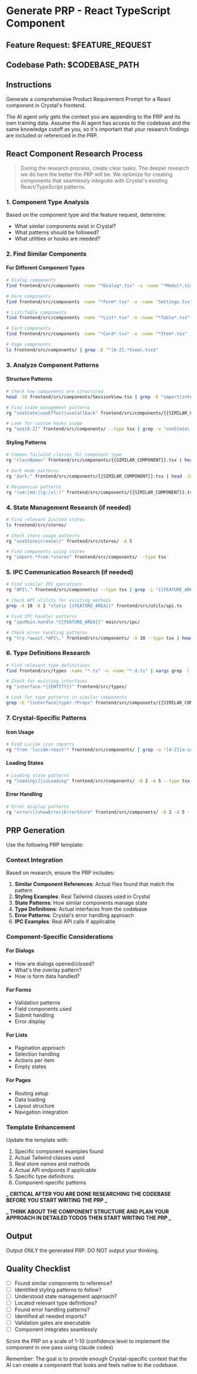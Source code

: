 # Generate PRP - React TypeScript Component

## Feature Request: $FEATURE_REQUEST

## Codebase Path: $CODEBASE_PATH

## Instructions

Generate a comprehensive Product Requirement Prompt for a React component in Crystal's frontend.

The AI agent only gets the context you are appending to the PRP and its own training data. Assume the AI agent has access to the codebase and the same knowledge cutoff as you, so it's important that your research findings are included or referenced in the PRP.

## React Component Research Process

> During the research process, create clear tasks. The deeper research we do here the better the PRP will be. We optimize for creating components that seamlessly integrate with Crystal's existing React/TypeScript patterns.

### 1. Component Type Analysis
Based on the component type and the feature request, determine:
- What similar components exist in Crystal?
- What patterns should be followed?
- What utilities or hooks are needed?

### 2. Find Similar Components

#### For Different Component Types
```bash
# Dialog components
find frontend/src/components -name "*Dialog*.tsx" -o -name "*Modal*.tsx"

# Form components  
find frontend/src/components -name "*Form*.tsx" -o -name "Settings.tsx"

# List/Table components
find frontend/src/components -name "*List*.tsx" -o -name "*Table*.tsx" -o -name "*View*.tsx"

# Card components
find frontend/src/components -name "*Card*.tsx" -o -name "*Item*.tsx"

# Page components
ls frontend/src/components/ | grep -E "^[A-Z].*View\.tsx$"
```

### 3. Analyze Component Patterns

#### Structure Patterns
```bash
# Check how components are structured
head -50 frontend/src/components/SessionView.tsx | grep -E "import|interface|export"

# Find state management patterns
rg "useState|useEffect|useCallback" frontend/src/components/{{SIMILAR_COMPONENT}}.tsx

# Look for custom hooks usage
rg "use[A-Z]" frontend/src/components/ --type tsx | grep -v "useState\|useEffect" | head -20
```

#### Styling Patterns  
```bash
# Common Tailwind classes for component type
rg "className=" frontend/src/components/{{SIMILAR_COMPONENT}}.tsx | head -10

# Dark mode patterns
rg "dark:" frontend/src/components/{{SIMILAR_COMPONENT}}.tsx | head -10

# Responsive patterns
rg "(sm:|md:|lg:|xl:)" frontend/src/components/{{SIMILAR_COMPONENT}}.tsx
```

### 4. State Management Research (if needed)
```bash
# Find relevant Zustand stores
ls frontend/src/stores/

# Check store usage patterns
rg "useStore|create\(" frontend/src/stores/ -A 5

# Find components using stores
rg "import.*from.*stores" frontend/src/components/ --type tsx
```

### 5. IPC Communication Research (if needed)
```bash
# Find similar IPC operations
rg "API\." frontend/src/components/ --type tsx | grep -i "{{FEATURE_AREA}}"

# Check API utility for existing methods
grep -A 10 -B 2 "static {{FEATURE_AREA}}" frontend/src/utils/api.ts

# Find IPC handler patterns
rg "ipcMain.handle.*{{FEATURE_AREA}}" main/src/ipc/

# Check error handling patterns
rg "try.*await.*API\." frontend/src/components/ -A 10 --type tsx | head -30
```

### 6. Type Definitions Research
```bash
# Find relevant type definitions
find frontend/src/types -name "*.ts" -o -name "*.d.ts" | xargs grep -l "{{FEATURE_AREA}}"

# Check for existing interfaces
rg "interface.*{{ENTITY}}" frontend/src/types/

# Look for type patterns in similar components
grep -E "(interface|type).*Props" frontend/src/components/{{SIMILAR_COMPONENT}}.tsx
```

### 7. Crystal-Specific Patterns

#### Icon Usage
```bash
# Find Lucide icon imports
rg "from 'lucide-react'" frontend/src/components/ | grep -o "[A-Z][a-zA-Z]*" | sort | uniq | head -20
```

#### Loading States
```bash
# Loading state patterns
rg "loading\]|isLoading" frontend/src/components/ -B 2 -A 5 --type tsx | head -20
```

#### Error Handling
```bash
# Error display patterns
rg "error\]|showError|ErrorStore" frontend/src/components/ -B 2 -A 5 --type tsx
```

## PRP Generation

Use the following PRP template:

<template>

# React Component: {{COMPONENT_NAME}}

## Goal
Create a {{COMPONENT_TYPE}} component called {{COMPONENT_NAME}} that {{FEATURE_REQUEST}}

## Why
{{ADDITIONAL_CONTEXT}}
- Enhance Crystal's UI with reusable components
- Follow established React patterns in the codebase
- Maintain consistency with existing components

## What
Implement a React component with TypeScript that:
- Follows Crystal's component patterns and styling
- Uses Tailwind CSS for styling
- Includes proper TypeScript types
{{#USE_STATE_MANAGEMENT}}- Integrates with Zustand stores for state management{{/USE_STATE_MANAGEMENT}}
{{#USE_IPC}}- Communicates with the main process via IPC{{/USE_IPC}}
- Handles loading and error states appropriately

### Success Criteria
- [ ] Component renders without errors
- [ ] TypeScript compilation passes
- [ ] Component follows Crystal's UI patterns
- [ ] Proper error handling implemented
{{#USE_STATE_MANAGEMENT}}- [ ] State management working correctly{{/USE_STATE_MANAGEMENT}}
{{#USE_IPC}}- [ ] IPC communication functioning{{/USE_IPC}}
- [ ] Component is responsive and accessible

## All Needed Context

### Documentation & References
```yaml
# Crystal patterns
- file: CLAUDE.md
  why: Component patterns and guidelines
  
- file: frontend/src/components/SessionView.tsx
  why: Example of complex component with state and IPC

{{#eq COMPONENT_TYPE "dialog"}}
- file: frontend/src/components/CreateSessionDialog.tsx
  why: Dialog pattern with form handling
{{/eq}}

{{#eq COMPONENT_TYPE "form"}}
- file: frontend/src/components/Settings.tsx
  why: Form component with validation patterns
{{/eq}}

{{#eq COMPONENT_TYPE "list"}}
- file: frontend/src/components/DraggableProjectTreeView.tsx  
  why: List component with selection and actions
{{/eq}}

# Styling
- file: frontend/src/index.css
  why: Global styles and Tailwind setup

# Types
- file: frontend/src/types/
  why: TypeScript interfaces and types

# Component-specific files (from research)
- file: [similar component found]
  why: [pattern to follow]
```

### Component Structure Pattern
```typescript
// Standard imports
import { useState, useEffect } from 'react';
{{#USE_STATE_MANAGEMENT}}import { useStore } from '../stores/store';{{/USE_STATE_MANAGEMENT}}
{{#USE_IPC}}import { API } from '../utils/api';{{/USE_IPC}}
import { Icon } from 'lucide-react'; // Use specific icon

// Types
interface {{COMPONENT_NAME}}Props {
  // Define props
}

// Component
export function {{COMPONENT_NAME}}({ ...props }: {{COMPONENT_NAME}}Props) {
  // State
  const [loading, setLoading] = useState(false);
  const [error, setError] = useState<string | null>(null);
  
  {{#USE_STATE_MANAGEMENT}}
  // Zustand store
  const { data, actions } = useStore();
  {{/USE_STATE_MANAGEMENT}}
  
  // Effects
  useEffect(() => {
    // Initial load or subscriptions
  }, []);
  
  // Handlers
  const handleAction = async () => {
    try {
      setLoading(true);
      {{#USE_IPC}}
      const result = await API.category.method();
      {{/USE_IPC}}
      // Handle success
    } catch (error) {
      setError(error.message);
    } finally {
      setLoading(false);
    }
  };
  
  // Render
  return (
    <div className="tailwind-classes">
      {/* Component content */}
    </div>
  );
}
```

### Crystal Component Patterns

#### Styling
- Use Tailwind CSS classes exclusively
- Dark mode: `dark:` prefix for dark variants
- Common patterns:
  - Cards: `bg-white dark:bg-gray-800 rounded-lg shadow-lg`
  - Buttons: `px-4 py-2 bg-blue-600 text-white rounded-md hover:bg-blue-700`
  - Text: `text-gray-900 dark:text-white`

#### State Management
{{#USE_STATE_MANAGEMENT}}
- Create a Zustand store slice if needed
- Use targeted updates, not full refreshes
- Example store usage:
```typescript
const { sessions, activeSession } = useSessionStore();
const { updateSession } = useSessionStore();
```
{{/USE_STATE_MANAGEMENT}}

#### Error Handling  
- Always show user-friendly error messages
- Use the error store for global errors:
```typescript
import { useErrorStore } from '../stores/errorStore';
const { showError } = useErrorStore();
```

{{#USE_IPC}}
#### IPC Communication
- Always check `isElectron()` before IPC calls
- Handle loading states during IPC operations
- Pattern:
```typescript
if (!isElectron()) {
  setError('This feature requires Electron');
  return;
}

try {
  const result = await API.namespace.method(params);
  if (result.success) {
    // Handle success
  } else {
    throw new Error(result.error);
  }
} catch (error) {
  showError({ title: 'Operation Failed', error: error.message });
}
```
{{/USE_IPC}}

## Implementation Blueprint

### Task 1: Create Component File
```yaml
CREATE: frontend/src/components/{{COMPONENT_NAME}}.tsx
PATTERN: Mirror structure from similar component
LOCATION: Organize in appropriate subdirectory if needed
```

### Task 2: Define Types
```yaml  
TYPES:
  - Props interface
  - Any data interfaces
  - Event handler types
LOCATION: In component file or frontend/src/types/
```

{{#USE_STATE_MANAGEMENT}}
### Task 3: Setup State Management
```yaml
STORE:
  - Create/update relevant store
  - Add actions and state
LOCATION: frontend/src/stores/
```
{{/USE_STATE_MANAGEMENT}}

{{#USE_IPC}}
### Task 4: Add IPC Handlers
```yaml
BACKEND:
  - Add handler in main/src/ipc/
  - Update types in electron.d.ts
  - Add to API utility
```
{{/USE_IPC}}

### Task 5: Implement Component Logic
```yaml
IMPLEMENT:
  - State management
  - Event handlers  
  - Effects and subscriptions
  - Error handling
```

### Task 6: Style Component
```yaml
STYLING:
  - Apply Tailwind classes
  - Ensure dark mode support
  - Test responsive behavior
```

### Task 7: Add to Parent Component
```yaml
INTEGRATION:
  - Import in parent component
  - Add to appropriate location
  - Pass required props
  - Handle events
```

## Validation Loop

### Level 1: TypeScript
```bash
# Check types
pnpm typecheck

# If errors, fix type issues
```

### Level 2: Linting
```bash
# Run ESLint
pnpm lint

# Auto-fix issues
pnpm lint --fix
```

### Level 3: Build Test
```bash
# Ensure component builds
pnpm build:frontend
```

### Level 4: Manual Testing
```bash
# Start dev server
pnpm electron-dev

# Test scenarios:
1. Component renders correctly
2. All interactions work
3. Error states display properly
4. Dark mode looks correct
{{#USE_IPC}}5. IPC operations complete successfully{{/USE_IPC}}
{{#USE_STATE_MANAGEMENT}}6. State updates work correctly{{/USE_STATE_MANAGEMENT}}
```

### Level 5: Production Build
```bash
# Full build test
pnpm build

# Test in production mode
pnpm start
```

## Common Component Patterns

### Loading States
```typescript
if (loading) {
  return (
    <div className="flex items-center justify-center p-4">
      <div className="animate-spin rounded-full h-8 w-8 border-b-2 border-blue-600"></div>
    </div>
  );
}
```

### Error States
```typescript
if (error) {
  return (
    <div className="bg-red-50 dark:bg-red-900/20 border border-red-200 dark:border-red-800 rounded-md p-4">
      <p className="text-red-600 dark:text-red-400">{error}</p>
    </div>
  );
}
```

### Empty States
```typescript
if (!data || data.length === 0) {
  return (
    <div className="text-center py-8 text-gray-500 dark:text-gray-400">
      <Icon className="w-12 h-12 mx-auto mb-3 opacity-50" />
      <p>No items found</p>
    </div>
  );
}
```

## Final Validation Checklist
- [ ] Component follows Crystal's patterns
- [ ] TypeScript types are complete and accurate
- [ ] No ESLint warnings or errors
- [ ] Component is responsive (mobile to desktop)
- [ ] Dark mode styling is implemented
- [ ] Error handling is user-friendly
- [ ] Loading states are shown during async operations
{{#USE_IPC}}- [ ] IPC communication works reliably{{/USE_IPC}}
{{#USE_STATE_MANAGEMENT}}- [ ] State management is efficient{{/USE_STATE_MANAGEMENT}}
- [ ] Component is accessible (keyboard navigation, ARIA labels)

</template>

### Context Integration

Based on research, ensure the PRP includes:

1. **Similar Component References**: Actual files found that match the pattern
2. **Styling Examples**: Real Tailwind classes used in Crystal
3. **State Patterns**: How similar components manage state
4. **Type Definitions**: Actual interfaces from the codebase
5. **Error Patterns**: Crystal's error handling approach
6. **IPC Examples**: Real API calls if applicable

### Component-Specific Considerations

#### For Dialogs
- How are dialogs opened/closed?
- What's the overlay pattern?
- How is form data handled?

#### For Forms
- Validation patterns
- Field components used
- Submit handling
- Error display

#### For Lists
- Pagination approach
- Selection handling
- Actions per item
- Empty states

#### For Pages
- Routing setup
- Data loading  
- Layout structure
- Navigation integration

### Template Enhancement

Update the template with:
1. Specific component examples found
2. Actual Tailwind classes used  
3. Real store names and methods
4. Actual API endpoints if applicable
5. Specific type definitions
6. Component-specific patterns

**_ CRITICAL AFTER YOU ARE DONE RESEARCHING THE CODEBASE BEFORE YOU START WRITING THE PRP _**

**_ THINK ABOUT THE COMPONENT STRUCTURE AND PLAN YOUR APPROACH IN DETAILED TODOS THEN START WRITING THE PRP _**

## Output

Output ONLY the generated PRP. DO NOT output your thinking.

## Quality Checklist

- [ ] Found similar components to reference?
- [ ] Identified styling patterns to follow?
- [ ] Understood state management approach?
- [ ] Located relevant type definitions?
- [ ] Found error handling patterns?
- [ ] Identified all needed imports?
- [ ] Validation gates are executable
- [ ] Component integrates seamlessly

Score the PRP on a scale of 1-10 (confidence level to implement the component in one pass using claude codes)

Remember: The goal is to provide enough Crystal-specific context that the AI can create a component that looks and feels native to the codebase.